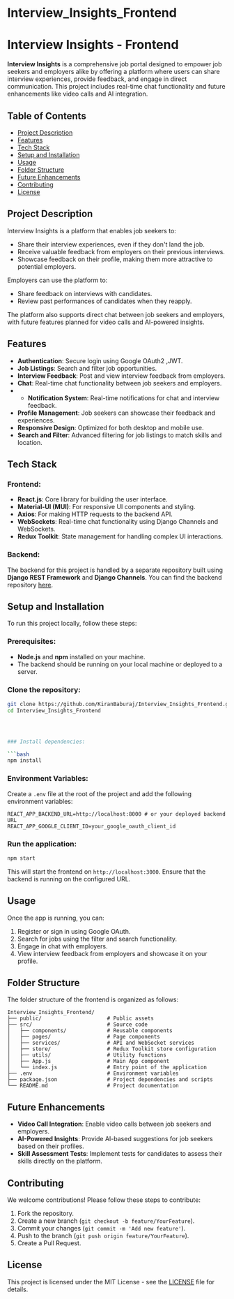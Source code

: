 # Interview_Insights_Frontend

# Interview Insights - Frontend

**Interview Insights** is a comprehensive job portal designed to empower job seekers and employers alike by offering a platform where users can share interview experiences, provide feedback, and engage in direct communication. This project includes real-time chat functionality and future enhancements like video calls and AI integration.

## Table of Contents
- [Project Description](#project-description)
- [Features](#features)
- [Tech Stack](#tech-stack)
- [Setup and Installation](#setup-and-installation)
- [Usage](#usage)
- [Folder Structure](#folder-structure)
- [Future Enhancements](#future-enhancements)
- [Contributing](#contributing)
- [License](#license)

## Project Description

Interview Insights is a platform that enables job seekers to:
- Share their interview experiences, even if they don't land the job.
- Receive valuable feedback from employers on their previous interviews.
- Showcase feedback on their profile, making them more attractive to potential employers.

Employers can use the platform to:
- Share feedback on interviews with candidates.
- Review past performances of candidates when they reapply.

The platform also supports direct chat between job seekers and employers, with future features planned for video calls and AI-powered insights.

## Features

- **Authentication**: Secure login using Google OAuth2 ,JWT.
- **Job Listings**: Search and filter job opportunities.
- **Interview Feedback**: Post and view interview feedback from employers.
- **Chat**: Real-time chat functionality between job seekers and employers.
- - **Notification System**: Real-time notifications for chat and interview feedback.
- **Profile Management**: Job seekers can showcase their feedback and experiences.
- **Responsive Design**: Optimized for both desktop and mobile use.
- **Search and Filter**: Advanced filtering for job listings to match skills and location.

## Tech Stack

### Frontend:
- **React.js**: Core library for building the user interface.
- **Material-UI (MUI)**: For responsive UI components and styling.
- **Axios**: For making HTTP requests to the backend API.
- **WebSockets**: Real-time chat functionality using Django Channels and WebSockets.
- **Redux Toolkit**: State management for handling complex UI interactions.

### Backend:
The backend for this project is handled by a separate repository built using **Django REST Framework** and **Django Channels**. You can find the backend repository [here](https://github.com/KiranBaburaj/Interview_Insights_Backend).

## Setup and Installation

To run this project locally, follow these steps:

### Prerequisites:
- **Node.js** and **npm** installed on your machine.
- The backend should be running on your local machine or deployed to a server.

### Clone the repository:

```bash
git clone https://github.com/KiranBaburaj/Interview_Insights_Frontend.git
cd Interview_Insights_Frontend




### Install dependencies:

```bash
npm install
```

### Environment Variables:

Create a `.env` file at the root of the project and add the following environment variables:

```env
REACT_APP_BACKEND_URL=http://localhost:8000 # or your deployed backend URL
REACT_APP_GOOGLE_CLIENT_ID=your_google_oauth_client_id
```

### Run the application:

```bash
npm start
```

This will start the frontend on `http://localhost:3000`. Ensure that the backend is running on the configured URL.

## Usage

Once the app is running, you can:
1. Register or sign in using Google OAuth.
2. Search for jobs using the filter and search functionality.
3. Engage in chat with employers.
4. View interview feedback from employers and showcase it on your profile.

## Folder Structure

The folder structure of the frontend is organized as follows:

```
Interview_Insights_Frontend/
├── public/                     # Public assets
├── src/                        # Source code
│   ├── components/             # Reusable components
│   ├── pages/                  # Page components
│   ├── services/               # API and WebSocket services
│   ├── store/                  # Redux Toolkit store configuration
│   ├── utils/                  # Utility functions
│   ├── App.js                  # Main App component
│   └── index.js                # Entry point of the application
├── .env                        # Environment variables
├── package.json                # Project dependencies and scripts
└── README.md                   # Project documentation
```

## Future Enhancements

- **Video Call Integration**: Enable video calls between job seekers and employers.
- **AI-Powered Insights**: Provide AI-based suggestions for job seekers based on their profiles.
- **Skill Assessment Tests**: Implement tests for candidates to assess their skills directly on the platform.

## Contributing

We welcome contributions! Please follow these steps to contribute:
1. Fork the repository.
2. Create a new branch (`git checkout -b feature/YourFeature`).
3. Commit your changes (`git commit -m 'Add new feature'`).
4. Push to the branch (`git push origin feature/YourFeature`).
5. Create a Pull Request.

## License

This project is licensed under the MIT License - see the [LICENSE](LICENSE) file for details.
```
